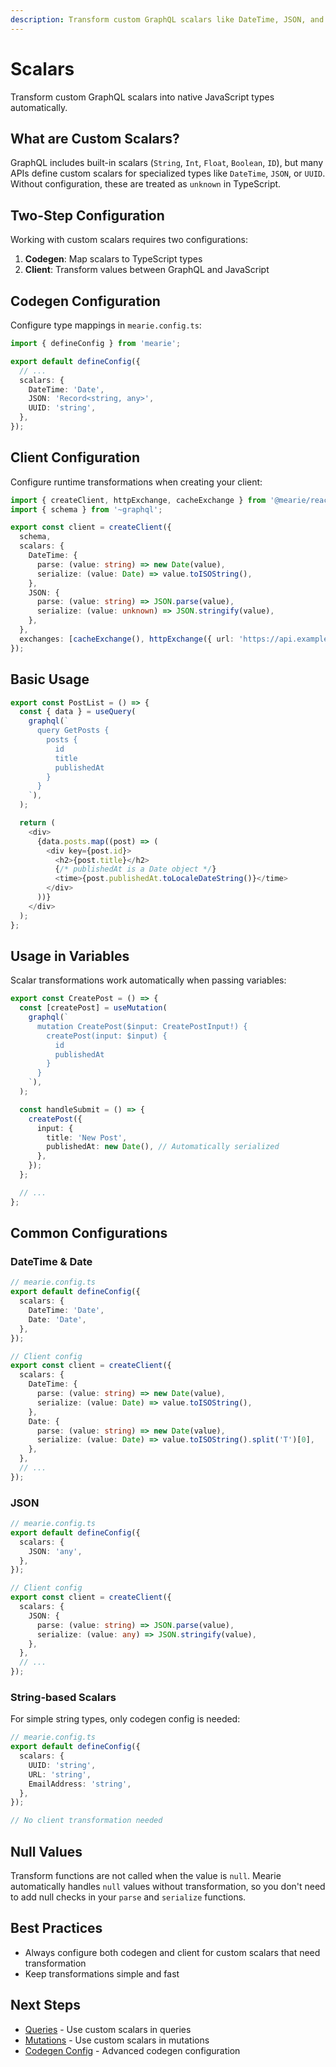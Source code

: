 ```yaml
---
description: Transform custom GraphQL scalars like DateTime, JSON, and UUID into native JavaScript types with automatic parsing and serialization.
---
```


# Scalars

Transform custom GraphQL scalars into native JavaScript types automatically.

## What are Custom Scalars?

GraphQL includes built-in scalars (`String`, `Int`, `Float`, `Boolean`, `ID`), but many APIs define custom scalars for specialized types like `DateTime`, `JSON`, or `UUID`. Without configuration, these are treated as `unknown` in TypeScript.

## Two-Step Configuration

Working with custom scalars requires two configurations:

1. **Codegen**: Map scalars to TypeScript types
2. **Client**: Transform values between GraphQL and JavaScript

## Codegen Configuration

Configure type mappings in `mearie.config.ts`:

```typescript
import { defineConfig } from 'mearie';

export default defineConfig({
  // ...
  scalars: {
    DateTime: 'Date',
    JSON: 'Record<string, any>',
    UUID: 'string',
  },
});
```

## Client Configuration

Configure runtime transformations when creating your client:

```typescript
import { createClient, httpExchange, cacheExchange } from '@mearie/react';
import { schema } from '~graphql';

export const client = createClient({
  schema,
  scalars: {
    DateTime: {
      parse: (value: string) => new Date(value),
      serialize: (value: Date) => value.toISOString(),
    },
    JSON: {
      parse: (value: string) => JSON.parse(value),
      serialize: (value: unknown) => JSON.stringify(value),
    },
  },
  exchanges: [cacheExchange(), httpExchange({ url: 'https://api.example.com/graphql' })],
});
```

## Basic Usage

```typescript
export const PostList = () => {
  const { data } = useQuery(
    graphql(`
      query GetPosts {
        posts {
          id
          title
          publishedAt
        }
      }
    `),
  );

  return (
    <div>
      {data.posts.map((post) => (
        <div key={post.id}>
          <h2>{post.title}</h2>
          {/* publishedAt is a Date object */}
          <time>{post.publishedAt.toLocaleDateString()}</time>
        </div>
      ))}
    </div>
  );
};
```

## Usage in Variables

Scalar transformations work automatically when passing variables:

```typescript
export const CreatePost = () => {
  const [createPost] = useMutation(
    graphql(`
      mutation CreatePost($input: CreatePostInput!) {
        createPost(input: $input) {
          id
          publishedAt
        }
      }
    `),
  );

  const handleSubmit = () => {
    createPost({
      input: {
        title: 'New Post',
        publishedAt: new Date(), // Automatically serialized
      },
    });
  };

  // ...
};
```

## Common Configurations

### DateTime & Date

```typescript
// mearie.config.ts
export default defineConfig({
  scalars: {
    DateTime: 'Date',
    Date: 'Date',
  },
});

// Client config
export const client = createClient({
  scalars: {
    DateTime: {
      parse: (value: string) => new Date(value),
      serialize: (value: Date) => value.toISOString(),
    },
    Date: {
      parse: (value: string) => new Date(value),
      serialize: (value: Date) => value.toISOString().split('T')[0],
    },
  },
  // ...
});
```

### JSON

```typescript
// mearie.config.ts
export default defineConfig({
  scalars: {
    JSON: 'any',
  },
});

// Client config
export const client = createClient({
  scalars: {
    JSON: {
      parse: (value: string) => JSON.parse(value),
      serialize: (value: any) => JSON.stringify(value),
    },
  },
  // ...
});
```

### String-based Scalars

For simple string types, only codegen config is needed:

```typescript
// mearie.config.ts
export default defineConfig({
  scalars: {
    UUID: 'string',
    URL: 'string',
    EmailAddress: 'string',
  },
});

// No client transformation needed
```

## Null Values

Transform functions are not called when the value is `null`. Mearie automatically handles `null` values without transformation, so you don't need to add null checks in your `parse` and `serialize` functions.

## Best Practices

- Always configure both codegen and client for custom scalars that need transformation
- Keep transformations simple and fast

## Next Steps

- [Queries](/guides/queries) - Use custom scalars in queries
- [Mutations](/guides/mutations) - Use custom scalars in mutations
- [Codegen Config](/config/codegen) - Advanced codegen configuration

